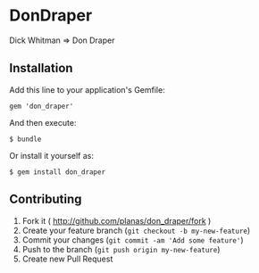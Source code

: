 # DonDraper

Dick Whitman => Don Draper

## Installation

Add this line to your application's Gemfile:

    gem 'don_draper'

And then execute:

    $ bundle

Or install it yourself as:

    $ gem install don_draper

## Contributing

1. Fork it ( http://github.com/planas/don_draper/fork )
2. Create your feature branch (`git checkout -b my-new-feature`)
3. Commit your changes (`git commit -am 'Add some feature'`)
4. Push to the branch (`git push origin my-new-feature`)
5. Create new Pull Request
